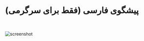 # پیشگوی فارسی (فقط برای سرگرمی)
<br/><br/>![screenshot](https://github.com/Shahnazi2002/Pishgou/blob/main/screenshot.png?raw=true)
